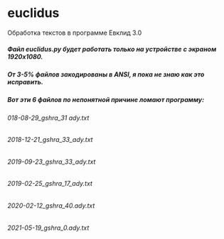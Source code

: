 # euclidus
Обработка текстов в программе Евклид 3.0

##### Файл euclidus.py будет работать только на устройстве с экраном 1920x1080.
##### От 3-5% файлов закодированы в ANSI, я пока не знаю как это исправить.
##### Вот эти 6 файлов по непонятной причине ломают программу: 
###### 018-08-29_gshra_31 ady.txt
###### 2018-12-21_gshra_33_ady.txt
###### 2019-09-23_gshra_33_ady.txt
###### 2019-02-25_gshra_17_ady.txt
###### 2020-02-12_gshra_40.ady.txt
###### 2021-05-19_gshra_0.ady.txt
